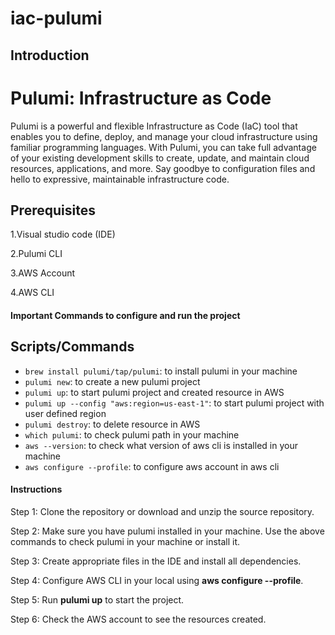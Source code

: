 # iac-pulumi
## Introduction
# Pulumi: Infrastructure as Code
Pulumi is a powerful and flexible Infrastructure as Code (IaC) tool that enables you to define, deploy, and manage your cloud infrastructure using familiar programming languages. With Pulumi, you can take full advantage of your existing development skills to create, update, and maintain cloud resources, applications, and more. Say goodbye to configuration files and hello to expressive, maintainable infrastructure code.

## Prerequisites

1.Visual studio code (IDE)

2.Pulumi CLI

3.AWS Account

4.AWS CLI


<h4>Important Commands to configure and run the project</h4>

## Scripts/Commands
- `brew install pulumi/tap/pulumi`: to install pulumi in your machine
- `pulumi new`: to create a new pulumi project
- `pulumi up`: to start pulumi project and created resource in AWS
- `pulumi up --config "aws:region=us-east-1"`: to start pulumi project with user defined region
- `pulumi destroy`: to delete resource in AWS
- `which pulumi`: to check pulumi path in your machine
- `aws --version`: to check what version of aws cli is installed in your machine
- `aws configure --profile`: to configure aws account in aws cli

<h4>Instructions</h4>
Step 1: Clone the repository or download and unzip the source repository.

Step 2: Make sure you have pulumi installed in your machine. Use the above commands to check pulumi in your machine or install it.

Step 3: Create appropriate files in the IDE and install all dependencies.

Step 4: Configure AWS CLI in your local using <b>aws configure --profile</b>.

Step 5: Run <b>pulumi up</b> to start the project.

Step 6: Check the AWS account to see the resources created.